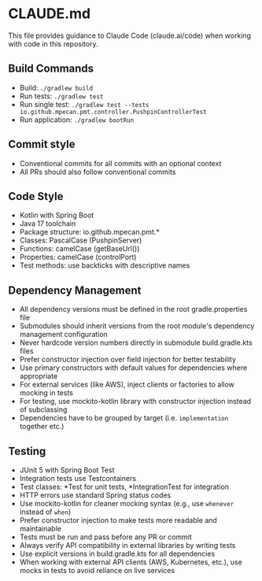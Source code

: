 # CLAUDE.md

This file provides guidance to Claude Code (claude.ai/code) when working with code in this repository.

## Build Commands
- Build: `./gradlew build`
- Run tests: `./gradlew test`
- Run single test: `./gradlew test --tests io.github.mpecan.pmt.controller.PushpinControllerTest`
- Run application: `./gradlew bootRun`

## Commit style
- Conventional commits for all commits with an optional context
- All PRs should also follow conventional commits

## Code Style
- Kotlin with Spring Boot
- Java 17 toolchain
- Package structure: io.github.mpecan.pmt.*
- Classes: PascalCase (PushpinServer)
- Functions: camelCase (getBaseUrl())
- Properties: camelCase (controlPort)
- Test methods: use backticks with descriptive names

## Dependency Management
- All dependency versions must be defined in the root gradle.properties file
- Submodules should inherit versions from the root module's dependency management configuration
- Never hardcode version numbers directly in submodule build.gradle.kts files
- Prefer constructor injection over field injection for better testability
- Use primary constructors with default values for dependencies where appropriate
- For external services (like AWS), inject clients or factories to allow mocking in tests
- For testing, use mockito-kotlin library with constructor injection instead of subclassing
- Dependencies have to be grouped by target (i.e. `implementation` together etc.)

## Testing
- JUnit 5 with Spring Boot Test
- Integration tests use Testcontainers
- Test classes: *Test for unit tests, *IntegrationTest for integration
- HTTP errors use standard Spring status codes
- Use mockito-kotlin for cleaner mocking syntax (e.g., use `whenever` instead of `when`)
- Prefer constructor injection to make tests more readable and maintainable
- Tests must be run and pass before any PR or commit
- Always verify API compatibility in external libraries by writing tests
- Use explicit versions in build.gradle.kts for all dependencies
- When working with external API clients (AWS, Kubernetes, etc.), use mocks in tests to avoid reliance on live services
